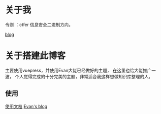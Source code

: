 
# 关于我
令则 ：ctfer 
信息安全二进制方向，

[blog](https://wlingze.github.io/)

# 关于搭建此博客

主要使用vuepress，并使用Evan大佬已经做好的主题， 在这里也给大佬推广一波，
个人觉得完成的十分完美的主题，非常适合我这样想做知识库整理的人，

## 使用
[使用文档](https://xugaoyi.github.io/vuepress-theme-vdoing-doc/)
[Evan's blog](https://xugaoyi.com/) 
